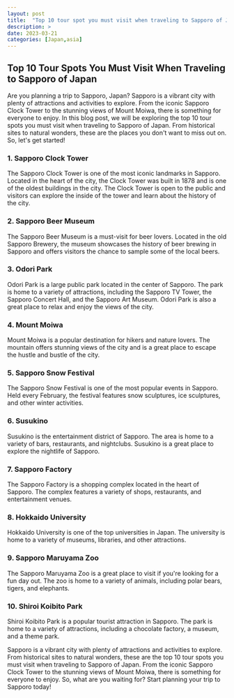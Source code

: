 ```yaml
---
layout: post
title:  "Top 10 tour spot you must visit when traveling to Sapporo of Japan"
description: >
date: 2023-03-21
categories: [Japan,asia]
---
```


## Top 10 Tour Spots You Must Visit When Traveling to Sapporo of Japan
Are you planning a trip to Sapporo, Japan? Sapporo is a vibrant city with plenty of attractions and activities to explore. From the iconic Sapporo Clock Tower to the stunning views of Mount Moiwa, there is something for everyone to enjoy. In this blog post, we will be exploring the top 10 tour spots you must visit when traveling to Sapporo of Japan. From historical sites to natural wonders, these are the places you don't want to miss out on. So, let's get started!

### 1. Sapporo Clock Tower
The Sapporo Clock Tower is one of the most iconic landmarks in Sapporo. Located in the heart of the city, the Clock Tower was built in 1878 and is one of the oldest buildings in the city. The Clock Tower is open to the public and visitors can explore the inside of the tower and learn about the history of the city.

### 2. Sapporo Beer Museum
The Sapporo Beer Museum is a must-visit for beer lovers. Located in the old Sapporo Brewery, the museum showcases the history of beer brewing in Sapporo and offers visitors the chance to sample some of the local beers.

### 3. Odori Park
Odori Park is a large public park located in the center of Sapporo. The park is home to a variety of attractions, including the Sapporo TV Tower, the Sapporo Concert Hall, and the Sapporo Art Museum. Odori Park is also a great place to relax and enjoy the views of the city.

### 4. Mount Moiwa
Mount Moiwa is a popular destination for hikers and nature lovers. The mountain offers stunning views of the city and is a great place to escape the hustle and bustle of the city.

### 5. Sapporo Snow Festival
The Sapporo Snow Festival is one of the most popular events in Sapporo. Held every February, the festival features snow sculptures, ice sculptures, and other winter activities.

### 6. Susukino
Susukino is the entertainment district of Sapporo. The area is home to a variety of bars, restaurants, and nightclubs. Susukino is a great place to explore the nightlife of Sapporo.

### 7. Sapporo Factory
The Sapporo Factory is a shopping complex located in the heart of Sapporo. The complex features a variety of shops, restaurants, and entertainment venues.

### 8. Hokkaido University
Hokkaido University is one of the top universities in Japan. The university is home to a variety of museums, libraries, and other attractions.

### 9. Sapporo Maruyama Zoo
The Sapporo Maruyama Zoo is a great place to visit if you're looking for a fun day out. The zoo is home to a variety of animals, including polar bears, tigers, and elephants.

### 10. Shiroi Koibito Park
Shiroi Koibito Park is a popular tourist attraction in Sapporo. The park is home to a variety of attractions, including a chocolate factory, a museum, and a theme park.

Sapporo is a vibrant city with plenty of attractions and activities to explore. From historical sites to natural wonders, these are the top 10 tour spots you must visit when traveling to Sapporo of Japan. From the iconic Sapporo Clock Tower to the stunning views of Mount Moiwa, there is something for everyone to enjoy. So, what are you waiting for? Start planning your trip to Sapporo today!